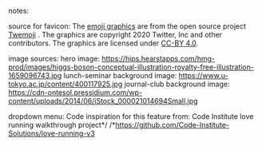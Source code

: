 notes:

source for favicon:
The [emoji graphics](https://github.com/twitter/twemoji/blob/master/assets/svg/269b.svg) are from the open source project [Twemoji](https://github.com/twitter/twemoji) . The graphics are copyright 2020 Twitter, Inc and other contributors. The graphics are licensed under [CC-BY 4.0](https://creativecommons.org/licenses/by/4.0/). 

image sources:
hero image:
https://hips.hearstapps.com/hmg-prod/images/higgs-boson-conceptual-illustration-royalty-free-illustration-1659096743.jpg
lunch-seminar background image:
https://www.u-tokyo.ac.jp/content/400117925.jpg
journal-club background image:
https://cdn-ontesol.pressidium.com/wp-content/uploads/2014/06/iStock_000021014694Small.jpg

dropdown menu:
Code inspiration for this feature from: Code Institute love running walkthrough project*/
/*https://github.com/Code-Institute-Solutions/love-running-v3